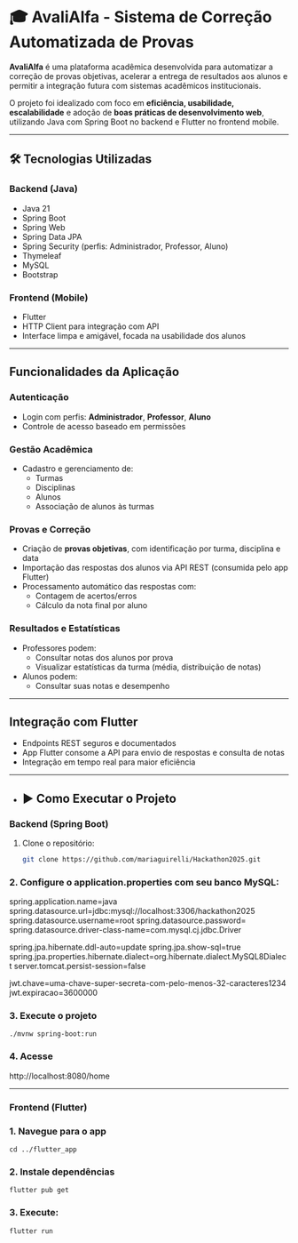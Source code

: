 # 🎓 **AvaliAlfa** - Sistema de Correção Automatizada de Provas

**AvaliAlfa** é uma plataforma acadêmica desenvolvida para automatizar a correção de provas objetivas, acelerar a entrega de resultados aos alunos e permitir a integração futura com sistemas acadêmicos institucionais.

O projeto foi idealizado com foco em **eficiência, usabilidade, escalabilidade** e adoção de **boas práticas de desenvolvimento web**, utilizando Java com Spring Boot no backend e Flutter no frontend mobile.

---

## 🛠️ Tecnologias Utilizadas

### Backend (Java)
- Java 21
- Spring Boot
- Spring Web
- Spring Data JPA
- Spring Security (perfis: Administrador, Professor, Aluno)
- Thymeleaf
- MySQL
- Bootstrap

### Frontend (Mobile)
- Flutter
- HTTP Client para integração com API
- Interface limpa e amigável, focada na usabilidade dos alunos

---

## Funcionalidades da Aplicação

### Autenticação
- Login com perfis: **Administrador**, **Professor**, **Aluno**
- Controle de acesso baseado em permissões

### Gestão Acadêmica
- Cadastro e gerenciamento de:
    - Turmas
    - Disciplinas
    - Alunos
    - Associação de alunos às turmas

### Provas e Correção
- Criação de **provas objetivas**, com identificação por turma, disciplina e data
- Importação das respostas dos alunos via API REST (consumida pelo app Flutter)
- Processamento automático das respostas com:
    - Contagem de acertos/erros
    - Cálculo da nota final por aluno

### Resultados e Estatísticas
- Professores podem:
    - Consultar notas dos alunos por prova
    - Visualizar estatísticas da turma (média, distribuição de notas)
- Alunos podem:
    - Consultar suas notas e desempenho

---

## Integração com Flutter

- Endpoints REST seguros e documentados
- App Flutter consome a API para envio de respostas e consulta de notas
- Integração em tempo real para maior eficiência

---

- ## ▶️ Como Executar o Projeto

### Backend (Spring Boot)

1. Clone o repositório:
   ```bash
   git clone https://github.com/mariaguirelli/Hackathon2025.git

### 2. Configure o application.properties com seu banco MySQL:

spring.application.name=java
spring.datasource.url=jdbc:mysql://localhost:3306/hackathon2025
spring.datasource.username=root
spring.datasource.password=
spring.datasource.driver-class-name=com.mysql.cj.jdbc.Driver

spring.jpa.hibernate.ddl-auto=update
spring.jpa.show-sql=true
spring.jpa.properties.hibernate.dialect=org.hibernate.dialect.MySQL8Dialect
server.tomcat.persist-session=false

jwt.chave=uma-chave-super-secreta-com-pelo-menos-32-caracteres1234
jwt.expiracao=3600000

### 3. Execute o projeto
    ./mvnw spring-boot:run

### 4. Acesse
http://localhost:8080/home

---
### Frontend (Flutter)

### 1. Navegue para o app
    cd ../flutter_app  

### 2. Instale dependências
    flutter pub get

### 3. Execute:
    flutter run







